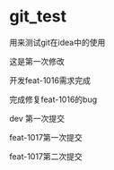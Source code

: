# git_test
用来测试git在idea中的使用

这是第一次修改

开发feat-1016需求完成

完成修复feat-1016的bug

dev 第一次提交

feat-1017第一次提交

feat-1017第二次提交
